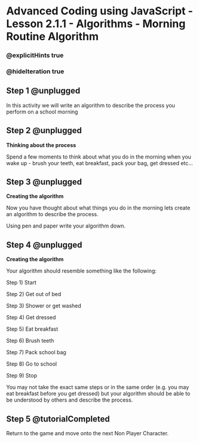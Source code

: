 # Advanced Coding using JavaScript - Lesson 2.1.1 - Algorithms - Morning Routine Algorithm
### @explicitHints true
### @hideIteration true

## Step 1 @unplugged
In this activity we will write an algorithm to describe the process you perform on a school morning

## Step 2 @unplugged
**Thinking about the process**

Spend a few moments to think about what you do in the morning when you wake up - brush your teeth, eat breakfast, pack your bag, get dressed etc...

## Step 3 @unplugged
**Creating the algorithm**

Now you have thought about what things you do in the morning lets create an algorithm to describe the process.

Using pen and paper write your algorithm down.

## Step 4 @unplugged
**Creating the algorithm**

Your algorithm should resemble something like the following:

Step 1) Start

Step 2) Get out of bed

Step 3) Shower or get washed

Step 4) Get dressed

Step 5) Eat breakfast

Step 6) Brush teeth

Step 7) Pack school bag

Step 8) Go to school

Step 9) Stop

You may not take the exact same steps or in the same order (e.g. you may eat breakfast before you get dressed) but your algorithm should be able to be understood by others and describe the process.

## Step 5 @tutorialCompleted
Return to the game and move onto the next Non Player Character.